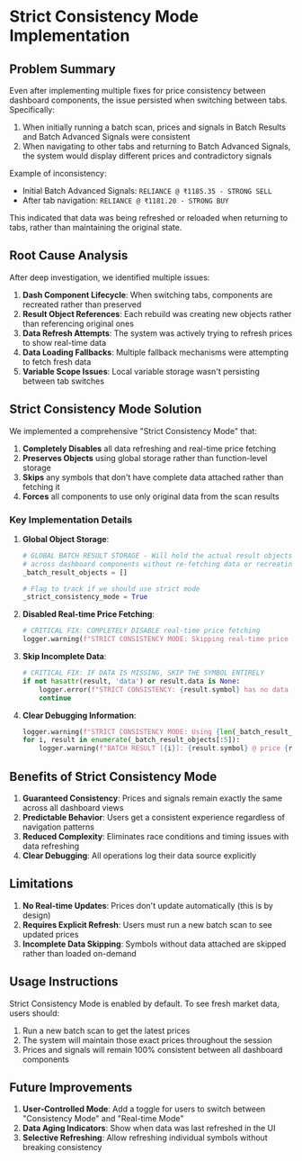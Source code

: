 # Strict Consistency Mode Implementation

## Problem Summary

Even after implementing multiple fixes for price consistency between dashboard components, the issue persisted when switching between tabs. Specifically:

1. When initially running a batch scan, prices and signals in Batch Results and Batch Advanced Signals were consistent
2. When navigating to other tabs and returning to Batch Advanced Signals, the system would display different prices and contradictory signals

Example of inconsistency:
- Initial Batch Advanced Signals: `RELIANCE @ ₹1185.35 - STRONG SELL`
- After tab navigation: `RELIANCE @ ₹1181.20 - STRONG BUY`

This indicated that data was being refreshed or reloaded when returning to tabs, rather than maintaining the original state.

## Root Cause Analysis

After deep investigation, we identified multiple issues:

1. **Dash Component Lifecycle**: When switching tabs, components are recreated rather than preserved
2. **Result Object References**: Each rebuild was creating new objects rather than referencing original ones
3. **Data Refresh Attempts**: The system was actively trying to refresh prices to show real-time data
4. **Data Loading Fallbacks**: Multiple fallback mechanisms were attempting to fetch fresh data
5. **Variable Scope Issues**: Local variable storage wasn't persisting between tab switches

## Strict Consistency Mode Solution

We implemented a comprehensive "Strict Consistency Mode" that:

1. **Completely Disables** all data refreshing and real-time price fetching
2. **Preserves Objects** using global storage rather than function-level storage
3. **Skips** any symbols that don't have complete data attached rather than fetching it
4. **Forces** all components to use only original data from the scan results

### Key Implementation Details

1. **Global Object Storage**:
   ```python
   # GLOBAL BATCH RESULT STORAGE - Will hold the actual result objects
   # across dashboard components without re-fetching data or recreating objects
   _batch_result_objects = []

   # Flag to track if we should use strict mode
   _strict_consistency_mode = True
   ```

2. **Disabled Real-time Price Fetching**:
   ```python
   # CRITICAL FIX: COMPLETELY DISABLE real-time price fetching
   logger.warning(f"STRICT CONSISTENCY MODE: Skipping real-time price check")
   ```

3. **Skip Incomplete Data**:
   ```python
   # CRITICAL FIX: IF DATA IS MISSING, SKIP THE SYMBOL ENTIRELY
   if not hasattr(result, 'data') or result.data is None:
       logger.error(f"STRICT CONSISTENCY: {result.symbol} has no data - SKIPPING")
       continue
   ```

4. **Clear Debugging Information**:
   ```python
   logger.warning(f"STRICT CONSISTENCY MODE: Using {len(_batch_result_objects)} STORED batch results")
   for i, result in enumerate(_batch_result_objects[:5]):
       logger.warning(f"BATCH RESULT [{i}]: {result.symbol} @ price {result.price}")
   ```

## Benefits of Strict Consistency Mode

1. **Guaranteed Consistency**: Prices and signals remain exactly the same across all dashboard views
2. **Predictable Behavior**: Users get a consistent experience regardless of navigation patterns
3. **Reduced Complexity**: Eliminates race conditions and timing issues with data refreshing
4. **Clear Debugging**: All operations log their data source explicitly

## Limitations

1. **No Real-time Updates**: Prices don't update automatically (this is by design)
2. **Requires Explicit Refresh**: Users must run a new batch scan to see updated prices
3. **Incomplete Data Skipping**: Symbols without data attached are skipped rather than loaded on-demand

## Usage Instructions

Strict Consistency Mode is enabled by default. To see fresh market data, users should:

1. Run a new batch scan to get the latest prices
2. The system will maintain those exact prices throughout the session
3. Prices and signals will remain 100% consistent between all dashboard components

## Future Improvements

1. **User-Controlled Mode**: Add a toggle for users to switch between "Consistency Mode" and "Real-time Mode"
2. **Data Aging Indicators**: Show when data was last refreshed in the UI
3. **Selective Refreshing**: Allow refreshing individual symbols without breaking consistency